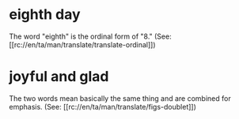 # eighth day

The word "eighth" is the ordinal form of "8." (See: [[rc://en/ta/man/translate/translate-ordinal]])

# joyful and glad

The two words mean basically the same thing and are combined for emphasis. (See: [[rc://en/ta/man/translate/figs-doublet]])

